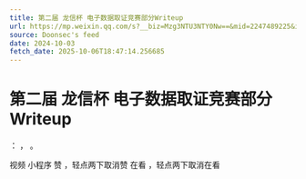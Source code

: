 ```yaml
---
title: 第二届 龙信杯 电子数据取证竞赛部分Writeup
url: https://mp.weixin.qq.com/s?__biz=Mzg3NTU3NTY0Nw==&mid=2247489225&idx=1&sn=154228f761c59a833eb3fd1471fbb614
source: Doonsec's feed
date: 2024-10-03
fetch_date: 2025-10-06T18:47:14.256685
---
```


# 第二届 龙信杯 电子数据取证竞赛部分Writeup

：
，
。

视频
小程序
赞
，轻点两下取消赞
在看
，轻点两下取消在看
